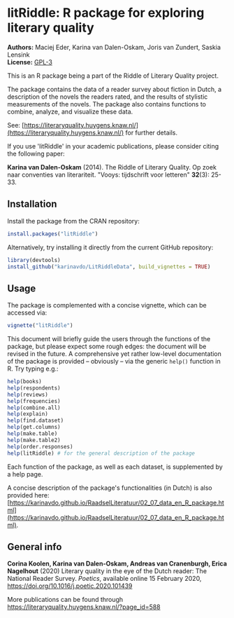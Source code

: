 # litRiddle: R package for exploring literary quality

**Authors:** Maciej Eder, Karina van Dalen-Oskam, Joris van Zundert, Saskia Lensink<br/>
**License:** [GPL-3](https://opensource.org/licenses/GPL-3.0)


This is an R package being a part of the Riddle of Literary Quality project.

The package contains the data of a reader survey about fiction in Dutch, a description of the novels the readers rated, and the results of stylistic measurements of the novels. The package also contains functions to combine, analyze, and visualize these data.

See: [https://literaryquality.huygens.knaw.nl/](https://literaryquality.huygens.knaw.nl/) for further details.

If you use 'litRiddle' in your academic publications, please consider citing the following paper: 

**Karina van Dalen-Oskam** (2014). The Riddle of Literary Quality. Op zoek naar conventies van literariteit. "Vooys: tijdschrift voor letteren" **32**(3): 25-33.




## Installation

Install the package from the CRAN repository:

``` R
install.packages("litRiddle")
```

Alternatively, try installing it directly from the current GitHub repository:

``` R
library(devtools)
install_github("karinavdo/LitRiddleData", build_vignettes = TRUE)
```


## Usage

The package is complemented with a concise vignette, which can be accessed via:

``` R
vignette("litRiddle")
```
This document will briefly guide the users through the functions of the package, but please expect some rough edges: the document will be revised in the future. A comprehensive yet rather low-level documentation of the package is provided – obviously – via the generic `help()` function in R. Try typing e.g.:


``` R
help(books)
help(respondents)
help(reviews)
help(frequencies)
help(combine.all)
help(explain)
help(find.dataset)
help(get.columns)
help(make.table)
help(make.table2)
help(order.responses)
help(litRiddle) # for the general description of the package
```

Each function of the package, as well as each dataset, is supplemented by a help page.

A concise description of the package's functionalities (in Dutch) is also provided here: 
[https://karinavdo.github.io/RaadselLiteratuur/02_07_data_en_R_package.html](https://karinavdo.github.io/RaadselLiteratuur/02_07_data_en_R_package.html).


## General info

**Corina Koolen, Karina van Dalen-Oskam, Andreas van Cranenburgh, Erica Nagelhout** (2020) Literary quality in the eye of the Dutch reader: The National Reader Survey.
<i>Poetics</i>, available online 15 February 2020, https://doi.org/10.1016/j.poetic.2020.101439

More publications can be found through https://literaryquality.huygens.knaw.nl/?page_id=588


